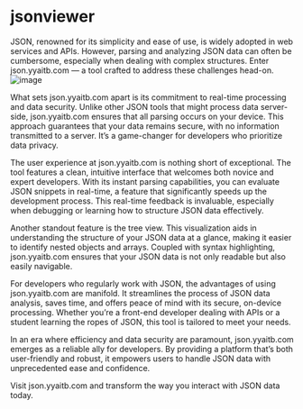 # jsonviewer

JSON, renowned for its simplicity and ease of use, is widely adopted in web services and APIs. However, parsing and analyzing JSON data can often be cumbersome, especially when dealing with complex structures. Enter json.yyaitb.com — a tool crafted to address these challenges head-on.
![image](https://github.com/yyaitb/jsonviewer/assets/158177358/ac3c032c-48db-4106-bcaa-efc181fb9e71)

What sets json.yyaitb.com apart is its commitment to real-time processing and data security. Unlike other JSON tools that might process data server-side, json.yyaitb.com ensures that all parsing occurs on your device. This approach guarantees that your data remains secure, with no information transmitted to a server. It’s a game-changer for developers who prioritize data privacy.

The user experience at json.yyaitb.com is nothing short of exceptional. The tool features a clean, intuitive interface that welcomes both novice and expert developers. With its instant parsing capabilities, you can evaluate JSON snippets in real-time, a feature that significantly speeds up the development process. This real-time feedback is invaluable, especially when debugging or learning how to structure JSON data effectively.

Another standout feature is the tree view. This visualization aids in understanding the structure of your JSON data at a glance, making it easier to identify nested objects and arrays. Coupled with syntax highlighting, json.yyaitb.com ensures that your JSON data is not only readable but also easily navigable.

For developers who regularly work with JSON, the advantages of using json.yyaitb.com are manifold. It streamlines the process of JSON data analysis, saves time, and offers peace of mind with its secure, on-device processing. Whether you’re a front-end developer dealing with APIs or a student learning the ropes of JSON, this tool is tailored to meet your needs.

In an era where efficiency and data security are paramount, json.yyaitb.com emerges as a reliable ally for developers. By providing a platform that’s both user-friendly and robust, it empowers users to handle JSON data with unprecedented ease and confidence.

Visit json.yyaitb.com and transform the way you interact with JSON data today.
